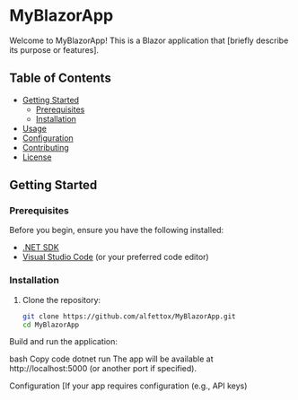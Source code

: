 # MyBlazorApp

Welcome to MyBlazorApp! This is a Blazor application that [briefly describe its purpose or features].

## Table of Contents

- [Getting Started](#getting-started)
  - [Prerequisites](#prerequisites)
  - [Installation](#installation)
- [Usage](#usage)
- [Configuration](#configuration)
- [Contributing](#contributing)
- [License](#license)

## Getting Started

### Prerequisites

Before you begin, ensure you have the following installed:

- [.NET SDK](https://dotnet.microsoft.com/download)
- [Visual Studio Code](https://code.visualstudio.com/) (or your preferred code editor)

### Installation

1. Clone the repository:

   ```bash
   git clone https://github.com/alfettox/MyBlazorApp.git
   cd MyBlazorApp
Build and run the application:

bash
Copy code
dotnet run
The app will be available at http://localhost:5000 (or another port if specified).


Configuration
[If your app requires configuration (e.g., API keys)
